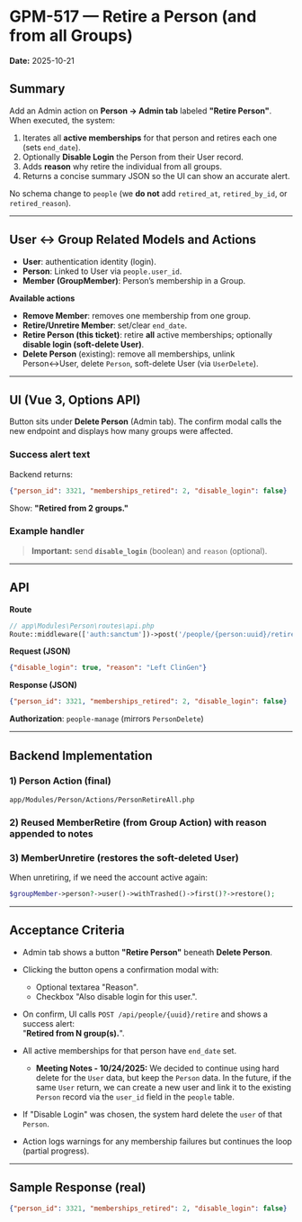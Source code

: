 # GPM-517 — Retire a Person (and from all Groups)

**Date:** 2025-10-21  

## Summary

Add an Admin action on **Person → Admin tab** labeled **"Retire Person"**.  
When executed, the system:

1. Iterates all **active memberships** for that person and retires each one (sets `end_date`).
2. Optionally **Disable Login** the Person from their User record.
3. Adds **reason** why retire the individual from all groups.
4. Returns a concise summary JSON so the UI can show an accurate alert.

No schema change to `people` (we **do not** add `retired_at`, `retired_by_id`, or `retired_reason`).

---

## User ↔ Group Related Models and Actions

- **User**: authentication identity (login).  
- **Person**: Linked to User via `people.user_id`.
- **Member (GroupMember)**: Person’s membership in a Group.

**Available actions**
- **Remove Member**: removes one membership from one group.  
- **Retire/Unretire Member**: set/clear `end_date`.  
- **Retire Person (this ticket)**: retire **all** active memberships; optionally **disable login (soft-delete User)**.
- **Delete Person** (existing): remove all memberships, unlink Person↔User, delete `Person`, soft-delete User (via `UserDelete`).

---

## UI (Vue 3, Options API)

Button sits under **Delete Person** (Admin tab). The confirm modal calls the new endpoint and displays how many groups were affected.

### Success alert text

Backend returns:
```json
{"person_id": 3321, "memberships_retired": 2, "disable_login": false}
```

Show: **"Retired from 2 groups."**

### Example handler

> **Important:** send **`disable_login`** (boolean) and `reason` (optional).


---

## API

**Route**
```php
// app\Modules\Person\routes\api.php
Route::middleware(['auth:sanctum'])->post('/people/{person:uuid}/retire', \App\Modules\Person\Actions\PersonRetireAll::class);
```

**Request (JSON)**
```json
{"disable_login": true, "reason": "Left ClinGen"}
```

**Response (JSON)**
```json
{"person_id": 3321, "memberships_retired": 2, "disable_login": false}
```

**Authorization**: `people-manage` (mirrors `PersonDelete`)

---

## Backend Implementation

### 1) Person Action (final)

`app/Modules/Person/Actions/PersonRetireAll.php`


### 2) Reused MemberRetire (from Group Action)  with reason appended to notes

### 3) MemberUnretire (restores the soft-deleted User)

When unretiring, if we need the account active again:

```php
$groupMember->person?->user()->withTrashed()->first()?->restore();
```


---

## Acceptance Criteria

- Admin tab shows a button **"Retire Person"** beneath **Delete Person**.
- Clicking the button opens a confirmation modal with:
  - Optional textarea "Reason".
  - Checkbox "Also disable login for this user.".
- On confirm, UI calls `POST /api/people/{uuid}/retire` and shows a success alert:  
  "**Retired from N group(s).**".
- All active memberships for that person have `end_date` set.
  - **Meeting Notes - 10/24/2025:**
We decided to continue using hard delete for the `User` data, but keep the `Person` data. In the future, if the same `User` return, we can create a new user and link it to the existing `Person` record via the `user_id` field in the `people` table.
- If "Disable Login" was chosen, the system hard delete the `user` of that `Person`.

- Action logs warnings for any membership failures but continues the loop (partial progress).

---

## Sample Response (real)

```json
{"person_id": 3321, "memberships_retired": 2, "disable_login": false}
```